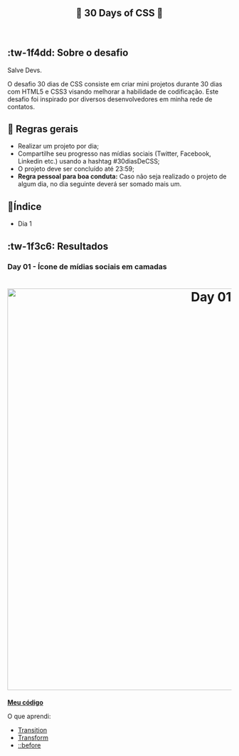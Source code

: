 <h2 align="center">
    <b>🚀 30 Days of CSS 🚀</b>  
</h2>

<br>

## :tw-1f4dd: Sobre o desafio

Salve Devs.

O desafio 30 dias de CSS consiste em criar mini projetos durante 30 dias com HTML5 e CSS3 visando melhorar a habilidade de codificação.
Este desafio foi inspirado por diversos desenvolvedores em minha rede de contatos.

## 📢 Regras gerais

- Realizar um projeto por dia;
- Compartilhe seu progresso nas mídias sociais (Twitter, Facebook, Linkedin etc.) usando a hashtag #30diasDeCSS;
- O projeto deve ser concluído até 23:59;
- **Regra pessoal para boa conduta:** Caso não seja realizado o projeto de algum dia, no dia seguinte deverá ser somado mais um.

## 🔖Índice
- Dia 1

## :tw-1f3c6: Resultados

### Day 01 - Ícone de mídias sociais em camadas 

<h1 align="center">
    <img alt="Day 01" src="https://github.com/Mprado18/30daysOfCss/tree/main/img" width="900px">
</h1>

**[Meu código](https://github.com/Mprado18/30daysOfCss/tree/main/dia01 "Meu código")**

O que aprendi:
- [Transition](https://www.w3schools.com/css/css3_transitions.asp "Transition")
- [Transform](https://www.w3schools.com/cssref/css3_pr_transform.asp "Transform")
- [::before](https://www.w3schools.com/cssref/sel_before.asp "::before")

